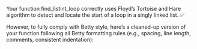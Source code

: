 Your function find_listint_loop correctly uses Floyd’s Tortoise and Hare algorithm to detect and locate the start of a loop in a singly linked list. ✅

However, to fully comply with Betty style, here’s a cleaned-up version of your function following all Betty formatting rules (e.g., spacing, line length, comments, consistent indentation):

